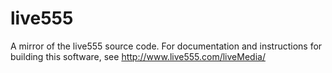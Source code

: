 # live555
A mirror of the live555 source code.
For documentation and instructions for building this software,
see <http://www.live555.com/liveMedia/>
